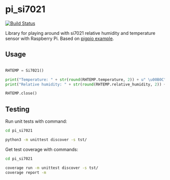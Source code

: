 # pi_si7021
[![Build Status](https://travis-ci.org/kangasta/pi_si7021.svg?branch=master)](https://travis-ci.org/kangasta/pi_si7021)

Library for playing around with si7021 relative humidity and temperature sensor with Raspberry Pi. Based on [pigpio example](http://abyz.me.uk/rpi/pigpio/examples.html#Python_Si7021_py).

## Usage

```python

RHTEMP = Si7021()

print("Temperature: " + str(round(RHTEMP.temperature, 2)) + u" \u00B0C")
print("Relative humidity: " + str(round(RHTEMP.relative_humidity, 2)) + " %")

RHTEMP.close()

```

## Testing

Run unit tests with command:

```bash
cd pi_si7021

python3 -m unittest discover -s tst/
```

Get test coverage with commands:
```bash
cd pi_si7021

coverage run -m unittest discover -s tst/
coverage report -m
```

